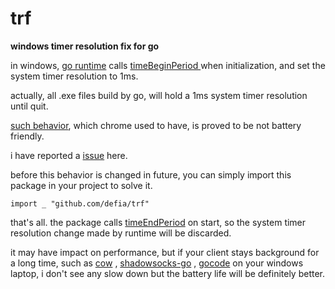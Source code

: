 trf
===

**windows timer resolution fix for go**  

  

in windows, [go runtime](http://golang.org/src/pkg/runtime/os_windows.c?s=#L99) calls [ timeBeginPeriod ](http://msdn.microsoft.com/en-us/library/windows/desktop/dd757624(v=vs.85).aspx ) when initialization, and set the system timer resolution to 1ms.  

actually, all .exe files build by go, will hold a 1ms system timer resolution until quit.

[ such behavior](https://code.google.com/p/chromium/issues/detail?id=153139), which chrome used to have, is proved to be not battery friendly.  


i have reported a [issue](https://code.google.com/p/go/issues/detail?id=8687) here.  

before this behavior is changed in future, you can simply import this package in your project to solve it.

	import _ "github.com/defia/trf"

that's all. the package calls [timeEndPeriod](http://msdn.microsoft.com/en-us/library/windows/desktop/dd757626%28v=vs.85%29.aspx) on start, so the system timer resolution change made by runtime will be discarded.


it may have impact on performance, but if your client stays background for a long time, such as [cow](https://github.com/cyfdecyf/cow) , [shadowsocks-go](https://github.com/shadowsocks/shadowsocks-go) , [gocode](https://github.com/nsf/gocode) on your windows laptop, i don't see any slow down but the battery life will be definitely better.

